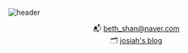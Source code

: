 ![header](https://capsule-render.vercel.app/api?type=waving&color=auto&height=200&section=header&text=Come%20in%20:\)&fontSize=64)  


<div align="center">

📬 beth_shan@naver.com
<br/>
🗂 [josiah's blog](https://josiah-0208.github.io/, "go blog")
  
  
</div>
